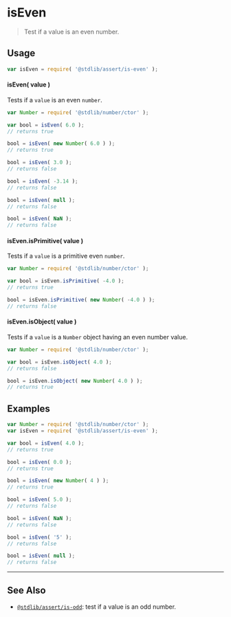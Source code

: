 <!--

@license Apache-2.0

Copyright (c) 2018 The Stdlib Authors.

Licensed under the Apache License, Version 2.0 (the "License");
you may not use this file except in compliance with the License.
You may obtain a copy of the License at

   http://www.apache.org/licenses/LICENSE-2.0

Unless required by applicable law or agreed to in writing, software
distributed under the License is distributed on an "AS IS" BASIS,
WITHOUT WARRANTIES OR CONDITIONS OF ANY KIND, either express or implied.
See the License for the specific language governing permissions and
limitations under the License.

-->

# isEven

> Test if a value is an even number.

<section class="usage">

## Usage

```javascript
var isEven = require( '@stdlib/assert/is-even' );
```

#### isEven( value )

Tests if a `value` is an even `number`.

<!-- eslint-disable no-new-wrappers -->

```javascript
var Number = require( '@stdlib/number/ctor' );

var bool = isEven( 6.0 );
// returns true

bool = isEven( new Number( 6.0 ) );
// returns true

bool = isEven( 3.0 );
// returns false

bool = isEven( -3.14 );
// returns false

bool = isEven( null );
// returns false

bool = isEven( NaN );
// returns false
```

#### isEven.isPrimitive( value )

Tests if a `value` is a primitive even `number`.

<!-- eslint-disable no-new-wrappers -->

```javascript
var Number = require( '@stdlib/number/ctor' );

var bool = isEven.isPrimitive( -4.0 );
// returns true

bool = isEven.isPrimitive( new Number( -4.0 ) );
// returns false
```

#### isEven.isObject( value )

Tests if a `value` is a `Number` object having an even number value.

<!-- eslint-disable no-new-wrappers -->

```javascript
var Number = require( '@stdlib/number/ctor' );

var bool = isEven.isObject( 4.0 );
// returns false

bool = isEven.isObject( new Number( 4.0 ) );
// returns true
```

</section>

<!-- /.usage -->

<section class="examples">

## Examples

<!-- eslint-disable no-new-wrappers -->

<!-- eslint no-undef: "error" -->

```javascript
var Number = require( '@stdlib/number/ctor' );
var isEven = require( '@stdlib/assert/is-even' );

var bool = isEven( 4.0 );
// returns true

bool = isEven( 0.0 );
// returns true

bool = isEven( new Number( 4 ) );
// returns true

bool = isEven( 5.0 );
// returns false

bool = isEven( NaN );
// returns false

bool = isEven( '5' );
// returns false

bool = isEven( null );
// returns false
```

</section>

<!-- /.examples -->

<!-- Section for related `stdlib` packages. Do not manually edit this section, as it is automatically populated. -->

<section class="related">

* * *

## See Also

-   [`@stdlib/assert/is-odd`][@stdlib/assert/is-odd]: test if a value is an odd number.

</section>

<!-- /.related -->

<!-- Section for all links. Make sure to keep an empty line after the `section` element and another before the `/section` close. -->

<section class="links">

<!-- <related-links> -->

[@stdlib/assert/is-odd]: https://github.com/stdlib-js/stdlib/tree/develop/lib/node_modules/%40stdlib/assert/is-odd

<!-- </related-links> -->

</section>

<!-- /.links -->
